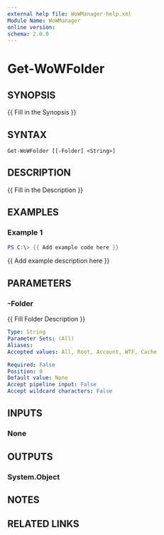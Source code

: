 ```yaml
---
external help file: WoWManager-help.xml
Module Name: WoWManager
online version:
schema: 2.0.0
---
```


# Get-WoWFolder

## SYNOPSIS
{{ Fill in the Synopsis }}

## SYNTAX

```
Get-WoWFolder [[-Folder] <String>]
```

## DESCRIPTION
{{ Fill in the Description }}

## EXAMPLES

### Example 1
```powershell
PS C:\> {{ Add example code here }}
```

{{ Add example description here }}

## PARAMETERS

### -Folder
{{ Fill Folder Description }}

```yaml
Type: String
Parameter Sets: (All)
Aliases:
Accepted values: All, Root, Account, WTF, Cache

Required: False
Position: 0
Default value: None
Accept pipeline input: False
Accept wildcard characters: False
```

## INPUTS

### None

## OUTPUTS

### System.Object
## NOTES

## RELATED LINKS
